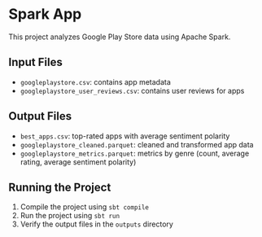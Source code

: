 # Spark App

This project analyzes Google Play Store data using Apache Spark.

## Input Files

* `googleplaystore.csv`: contains app metadata
* `googleplaystore_user_reviews.csv`: contains user reviews for apps

## Output Files

* `best_apps.csv`: top-rated apps with average sentiment polarity
* `googleplaystore_cleaned.parquet`: cleaned and transformed app data
* `googleplaystore_metrics.parquet`: metrics by genre (count, average rating, average sentiment polarity)

## Running the Project

1. Compile the project using `sbt compile`
2. Run the project using `sbt run`
3. Verify the output files in the `outputs` directory
